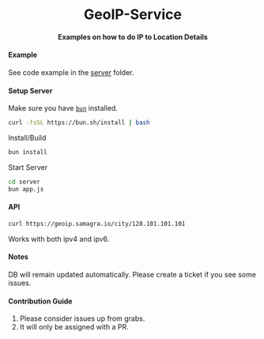 <h1 align="center">GeoIP-Service</h1>
<h4 align="center">Examples on how to do IP to Location Details </h4>

#### Example
See code example in the [server](./server/app.js) folder.

#### Setup Server

Make sure you have [`bun`](https://bun.sh/) installed.
```sh
curl -fsSL https://bun.sh/install | bash
```

Install/Build
```sh
bun install
```

Start Server
```sh
cd server
bun app.js
```

#### API

```sh
curl https://geoip.samagra.io/city/128.101.101.101
```

Works with both ipv4 and ipv6.

#### Notes

DB will remain updated automatically. Please create a ticket if you see some issues.


#### Contribution Guide
1. Please consider issues up from grabs.
2. It will only be assigned with a PR.

